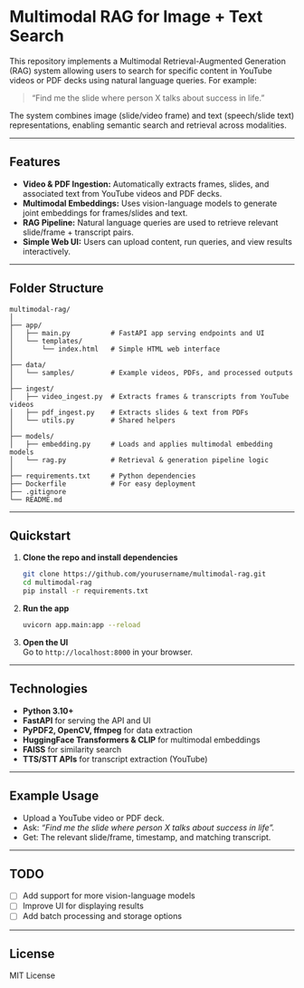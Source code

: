 # Multimodal RAG for Image + Text Search

This repository implements a Multimodal Retrieval-Augmented Generation (RAG) system allowing users to search for specific content in YouTube videos or PDF decks using natural language queries. For example:  
> “Find me the slide where person X talks about success in life.”

The system combines image (slide/video frame) and text (speech/slide text) representations, enabling semantic search and retrieval across modalities.

---

## Features

- **Video & PDF Ingestion:** Automatically extracts frames, slides, and associated text from YouTube videos and PDF decks.
- **Multimodal Embeddings:** Uses vision-language models to generate joint embeddings for frames/slides and text.
- **RAG Pipeline:** Natural language queries are used to retrieve relevant slide/frame + transcript pairs.
- **Simple Web UI:** Users can upload content, run queries, and view results interactively.

---

## Folder Structure

```
multimodal-rag/
│
├── app/
│   ├── main.py          # FastAPI app serving endpoints and UI
│   └── templates/
│       └── index.html   # Simple HTML web interface
│
├── data/
│   └── samples/         # Example videos, PDFs, and processed outputs
│
├── ingest/
│   ├── video_ingest.py  # Extracts frames & transcripts from YouTube videos
│   ├── pdf_ingest.py    # Extracts slides & text from PDFs
│   └── utils.py         # Shared helpers
│
├── models/
│   ├── embedding.py     # Loads and applies multimodal embedding models
│   └── rag.py           # Retrieval & generation pipeline logic
│
├── requirements.txt     # Python dependencies
├── Dockerfile           # For easy deployment
├── .gitignore
└── README.md
```

---

## Quickstart

1. **Clone the repo and install dependencies**
    ```bash
    git clone https://github.com/yourusername/multimodal-rag.git
    cd multimodal-rag
    pip install -r requirements.txt
    ```

2. **Run the app**
    ```bash
    uvicorn app.main:app --reload
    ```

3. **Open the UI**  
    Go to `http://localhost:8000` in your browser.

---

## Technologies

- **Python 3.10+**
- **FastAPI** for serving the API and UI
- **PyPDF2, OpenCV, ffmpeg** for data extraction
- **HuggingFace Transformers & CLIP** for multimodal embeddings
- **FAISS** for similarity search
- **TTS/STT APIs** for transcript extraction (YouTube)

---

## Example Usage

- Upload a YouTube video or PDF deck.
- Ask: _“Find me the slide where person X talks about success in life”._
- Get: The relevant slide/frame, timestamp, and matching transcript.

---

## TODO

- [ ] Add support for more vision-language models
- [ ] Improve UI for displaying results
- [ ] Add batch processing and storage options

---

## License

MIT License
